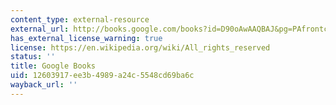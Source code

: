 ```yaml
---
content_type: external-resource
external_url: http://books.google.com/books?id=D90oAwAAQBAJ&pg=PAfrontcover
has_external_license_warning: true
license: https://en.wikipedia.org/wiki/All_rights_reserved
status: ''
title: Google Books
uid: 12603917-ee3b-4989-a24c-5548cd69ba6c
wayback_url: ''
---
```

